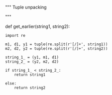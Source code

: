 """
Tuple unpacking

"""

def get_earlier(string1, string2):
    
    import re

    m1, d1, y1 = tuple(re.split(r'[/]+', string1))
    m2, d2, y2 = tuple(re.split(r'[/]+', string2))

    string_1_ = (y1, m1, d1)
    string_2_ = (y2, m2, d2)

    if string_1_ < string_2_:
        return string1
    
    else:
        return string2
